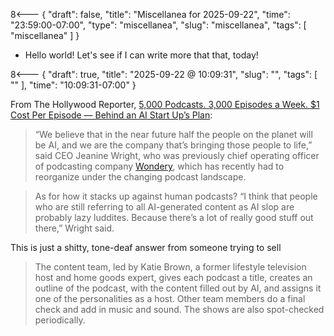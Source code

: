 8<--- { "draft": false, "title": "Miscellanea for 2025-09-22", "time": "23:59:00-07:00", "type": "miscellanea", "slug": "miscellanea", "tags": [ "miscellanea" ] }

- Hello world! Let's see if I can write more that that, today!

8<--- { "draft": true, "title": "2025-09-22 @ 10:09:31", "slug": "", "tags": [ "" ], "time": "10:09:31-07:00" }

From The Hollywood Reporter, [5,000 Podcasts. 3,000 Episodes a Week. $1 Cost Per Episode — Behind an AI Start Up’s Plan](https://www.hollywoodreporter.com/business/digital/ai-podcast-start-up-plan-shows-1236361367/):

> “We believe that in the near future half the people on the planet will be AI, and we are the company that’s bringing those people to life,” said CEO Jeanine Wright, who was previously chief operating officer of podcasting company [Wondery](https://www.hollywoodreporter.com/business/digital/amazon-wondery-podcast-studio-ceo-jen-sargent-1236336750/), which has recently had to reorganize under the changing podcast landscape.



>  As for how it stacks up against human podcasts? “I think that people who are still referring to all AI-generated content as AI slop are probably lazy luddites. Because there’s a lot of really good stuff out there,” Wright said. 

This is just a shitty, tone-deaf answer from someone trying to sell 

> The content team, led by Katie Brown, a former lifestyle television host and home goods expert, gives each podcast a title, creates an outline of the podcast, with the content filled out by AI, and assigns it one of the personalities as a host. Other team members do a final check and add in music and sound. The shows are also spot-checked periodically.

